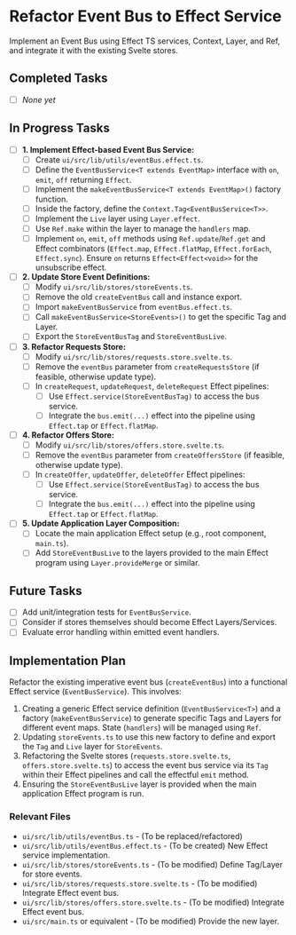 # Refactor Event Bus to Effect Service

Implement an Event Bus using Effect TS services, Context, Layer, and Ref, and integrate it with the existing Svelte stores.

## Completed Tasks

- [ ] *None yet*

## In Progress Tasks

- [ ] **1. Implement Effect-based Event Bus Service:**
  - [ ] Create `ui/src/lib/utils/eventBus.effect.ts`.
  - [ ] Define the `EventBusService<T extends EventMap>` interface with `on`, `emit`, `off` returning `Effect`.
  - [ ] Implement the `makeEventBusService<T extends EventMap>()` factory function.
  - [ ] Inside the factory, define the `Context.Tag<EventBusService<T>>`.
  - [ ] Implement the `Live` layer using `Layer.effect`.
  - [ ] Use `Ref.make` within the layer to manage the `handlers` map.
  - [ ] Implement `on`, `emit`, `off` methods using `Ref.update`/`Ref.get` and Effect combinators (`Effect.map`, `Effect.flatMap`, `Effect.forEach`, `Effect.sync`). Ensure `on` returns `Effect<Effect<void>>` for the unsubscribe effect.
- [ ] **2. Update Store Event Definitions:**
  - [ ] Modify `ui/src/lib/stores/storeEvents.ts`.
  - [ ] Remove the old `createEventBus` call and instance export.
  - [ ] Import `makeEventBusService` from `eventBus.effect.ts`.
  - [ ] Call `makeEventBusService<StoreEvents>()` to get the specific Tag and Layer.
  - [ ] Export the `StoreEventBusTag` and `StoreEventBusLive`.
- [ ] **3. Refactor Requests Store:**
  - [ ] Modify `ui/src/lib/stores/requests.store.svelte.ts`.
  - [ ] Remove the `eventBus` parameter from `createRequestsStore` (if feasible, otherwise update type).
  - [ ] In `createRequest`, `updateRequest`, `deleteRequest` Effect pipelines:
    - [ ] Use `Effect.service(StoreEventBusTag)` to access the bus service.
    - [ ] Integrate the `bus.emit(...)` effect into the pipeline using `Effect.tap` or `Effect.flatMap`.
- [ ] **4. Refactor Offers Store:**
  - [ ] Modify `ui/src/lib/stores/offers.store.svelte.ts`.
  - [ ] Remove the `eventBus` parameter from `createOffersStore` (if feasible, otherwise update type).
  - [ ] In `createOffer`, `updateOffer`, `deleteOffer` Effect pipelines:
    - [ ] Use `Effect.service(StoreEventBusTag)` to access the bus service.
    - [ ] Integrate the `bus.emit(...)` effect into the pipeline using `Effect.tap` or `Effect.flatMap`.
- [ ] **5. Update Application Layer Composition:**
  - [ ] Locate the main application Effect setup (e.g., root component, `main.ts`).
  - [ ] Add `StoreEventBusLive` to the layers provided to the main Effect program using `Layer.provideMerge` or similar.

## Future Tasks

- [ ] Add unit/integration tests for `EventBusService`.
- [ ] Consider if stores themselves should become Effect Layers/Services.
- [ ] Evaluate error handling within emitted event handlers.

## Implementation Plan

Refactor the existing imperative event bus (`createEventBus`) into a functional Effect service (`EventBusService`). This involves:
1.  Creating a generic Effect service definition (`EventBusService<T>`) and a factory (`makeEventBusService`) to generate specific Tags and Layers for different event maps. State (`handlers`) will be managed using `Ref`.
2.  Updating `storeEvents.ts` to use this new factory to define and export the `Tag` and `Live` layer for `StoreEvents`.
3.  Refactoring the Svelte stores (`requests.store.svelte.ts`, `offers.store.svelte.ts`) to access the event bus service via its `Tag` within their Effect pipelines and call the effectful `emit` method.
4.  Ensuring the `StoreEventBusLive` layer is provided when the main application Effect program is run.

### Relevant Files

- `ui/src/lib/utils/eventBus.ts` - (To be replaced/refactored)
- `ui/src/lib/utils/eventBus.effect.ts` - (To be created) New Effect service implementation.
- `ui/src/lib/stores/storeEvents.ts` - (To be modified) Define Tag/Layer for store events.
- `ui/src/lib/stores/requests.store.svelte.ts` - (To be modified) Integrate Effect event bus.
- `ui/src/lib/stores/offers.store.svelte.ts` - (To be modified) Integrate Effect event bus.
- `ui/src/main.ts` or equivalent - (To be modified) Provide the new layer.
